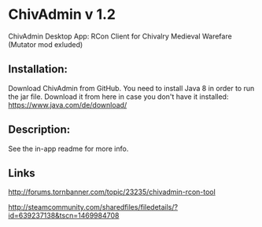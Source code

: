 # ChivAdmin v 1.2
ChivAdmin Desktop App: RCon Client for Chivalry Medieval Warefare (Mutator mod exluded)

## Installation:
Download ChivAdmin from GitHub.
You need to install Java 8 in order to run the jar file.
Download it from here in case you don't have it installed: 
https://www.java.com/de/download/

## Description:
See the in-app readme for more info.

## Links
http://forums.tornbanner.com/topic/23235/chivadmin-rcon-tool

http://steamcommunity.com/sharedfiles/filedetails/?id=639237138&tscn=1469984708
